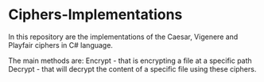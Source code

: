 # Ciphers-Implementations

In this repository are the implementations of the Caesar, Vigenere and Playfair ciphers in C# language.

The main methods are: 
  Encrypt - that is encrypting a file at a specific path 
  Decrypt - that will decrypt the content of a specific file using these ciphers.
